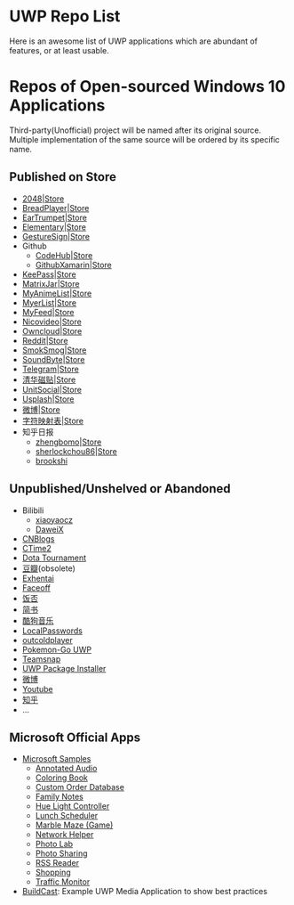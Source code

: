 # UWP Repo List

Here is an awesome list of UWP applications which are abundant of features, or at least usable.

# Repos of Open-sourced Windows 10 Applications

Third-party(Unofficial) project will be named after its original source. Multiple implementation of the same source will be ordered by its specific name.

## Published on Store

- [2048](https://github.com/YouthLin/2048UWP)|[Store](https://www.microsoft.com/store/apps/9nblggh68bb0)
- [BreadPlayer](https://github.com/theweavrs/BreadPlayer)|[Store](https://www.microsoft.com/store/apps/9nblggh42srx)
- [EarTrumpet](https://github.com/File-New-Project/EarTrumpet)|[Store](https://www.microsoft.com/store/apps/9nblggh516xp)
- [Elementary](https://github.com/ultramega/elementary-uwp)|[Store](https://www.microsoft.com/store/apps/9nblggh4lwnb)
- [GestureSign](https://github.com/TransposonY/GestureSign)|[Store](https://www.microsoft.com/store/apps/9n45wqvk2qqw)
- Github
   - [CodeHub](https://github.com/aalok05/CodeHub)|[Store](https://www.microsoft.com/store/apps/9nblggh52tbd)
   - [GithubXamarin](https://github.com/prajjwaldimri/GithubXamarin)|[Store](https://www.microsoft.com/store/apps/9nblggh40hv7)
- [KeePass](https://github.com/twsouthwick/KeePassWin)|[Store](https://www.microsoft.com/store/apps/9wzdncrd91jm)
- [MatrixJar](https://github.com/Worldbeater/MatrixJar)|[Store](https://www.microsoft.com/store/apps/9nblggh530bd)
- [MyAnimeList](https://github.com/Drutol/MALClient)|[Store](https://www.microsoft.com/store/apps/9nblggh5f3bl)
- [MyerList](https://github.com/JuniperPhoton/MyerListUWP)|[Store](https://www.microsoft.com/store/apps/9nblggh11k1m)
- [MyFeed](https://github.com/Worldbeater/myFeed)|[Store](https://www.microsoft.com/store/apps/9nblggh4nw02)
- [Nicovideo](https://github.com/tor4kichi/Hohoema)|[Store](https://www.microsoft.com/store/apps/9nblggh4rxt6)
- [Owncloud](https://github.com/owncloud/OwncloudUniversal)|[Store](https://www.microsoft.com/store/apps/9pj6d2hkq1zt)
- [Reddit](https://github.com/QuinnDamerell/Baconit)|[Store](https://www.microsoft.com/store/apps/9wzdncrfj0bc)
- [SmokSmog](https://github.com/SmokSmog/smoksmog-windows)|[Store](https://www.microsoft.com/store/apps/9nblggh1cvjw)
- [SoundByte](https://github.com/DominicMaas/SoundByte)|[Store](https://www.microsoft.com/store/apps/9nblggh4xbjg)
- [Telegram](https://github.com/UnigramDev/Unigram)|[Store](https://www.microsoft.com/store/apps/9n97zckpd60q)
- [清华磁贴](https://github.com/lizy14/Tsinghua-UWP)|[Store](https://www.microsoft.com/store/apps/9nblggh4twv4)
- [UnitSocial](https://github.com/RafasTavares/UnitSocial)|[Store](https://www.microsoft.com/store/apps/9nblggh2r8s2)
- [Usplash](https://github.com/JuniperPhoton/MyerSplashUWP)|[Store](https://www.microsoft.com/store/apps/9nblggh4vcsn)
- [微博](https://github.com/OpenWeen/OpenWeen.UWP)|[Store](https://www.microsoft.com/store/apps/9nblggh4qr41)
- [字符映射表](https://github.com/EdiWang/UWP-CharacterMap)|[Store](https://www.microsoft.com/store/apps/9wzdncrdxf41)
- 知乎日报
  - [zhengbomo](https://github.com/zhengbomo/ZhihuDaily)|[Store](https://www.microsoft.com/store/apps/9nblggh6c72w)
  - [sherlockchou86](https://github.com/sherlockchou86/ZhiHuDaily.UWP)|[Store](https://www.microsoft.com/store/apps/9nblggh5kg9w)
  - [brookshi](https://github.com/brookshi/UWP_ZhiHuRiBao)

## Unpublished/Unshelved or Abandoned

- Bilibili
  - [xiaoyaocz](https://github.com/xiaoyaocz/BiliBili-UWP)
  - [DaweiX](https://github.com/DaweiX/bilibili)
- [CNBlogs](https://github.com/sherlockchou86/CNBlogs.UWP)
- [CTime2](https://github.com/haefele/CTime2)
- [Dota Tournament](https://github.com/davidmikh/DotaTournamentHub)
- [豆瓣](https://github.com/scheshan/DoubanGroup.UWP)(obsolete)
- [Exhentai](https://github.com/OpportunityLiu/ExViewer)
- [Faceoff](https://github.com/brminnick/FaceOff)
- [饭否](https://github.com/iele/FanfouUWP)
- [简书](https://github.com/youngytj/uwp_AiJianShu)
- [酷狗音乐](https://github.com/zuozishi/KuGouMusic-UWP)
- [LocalPasswords](https://github.com/filipkristo/LocalPasswords)
- [outcoldplayer](https://github.com/myCodebox/outcoldplayer)
- [Pokemon-Go UWP](https://github.com/ST-Apps/PoGo-UWP)
- [Teamsnap](https://github.com/agangal/TeamSnapV3)
- [UWP Package Installer](https://github.com/colinkiama/UWP-Package-Installer)
- [微博](https://github.com/OpenWeen/OpenWeen.UWP)
- [Youtube](https://github.com/nahuelale/UniTube-UWP)
- [知乎](https://github.com/RickZhao/ZhiHu-Pro)
- ...

## Microsoft Official Apps
- [Microsoft Samples](https://github.com/Microsoft/Windows-universal-samples)
  - [Annotated Audio](https://github.com/Microsoft/Windows-appsample-annotated-audio)
  - [Coloring Book](https://github.com/Microsoft/Windows-appsample-coloringbook)
  - [Custom Order Database](https://github.com/Microsoft/Windows-appsample-customers-orders-database)
  - [Family Notes](https://github.com/Microsoft/Windows-appsample-familynotes)
  - [Hue Light Controller](https://github.com/Microsoft/Windows-appsample-huelightcontroller)
  - [Lunch Scheduler](https://github.com/Microsoft/Windows-appsample-lunch-scheduler)
  - [Marble Maze (Game)](https://github.com/Microsoft/Windows-appsample-marble-maze)
  - [Network Helper](https://github.com/Microsoft/Windows-appsample-networkhelper)
  - [Photo Lab](https://github.com/Microsoft/Windows-appsample-photo-lab)
  - [Photo Sharing](https://github.com/Microsoft/Appsample-Photosharing)
  - [RSS Reader](https://github.com/Microsoft/Windows-appsample-rssreader)
  - [Shopping](https://github.com/Microsoft/Windows-appsample-shopping)
  - [Traffic Monitor](https://github.com/Microsoft/Windows-appsample-trafficapp)
- [BuildCast](https://github.com/Microsoft/BuildCast): Example UWP Media Application to show best practices

